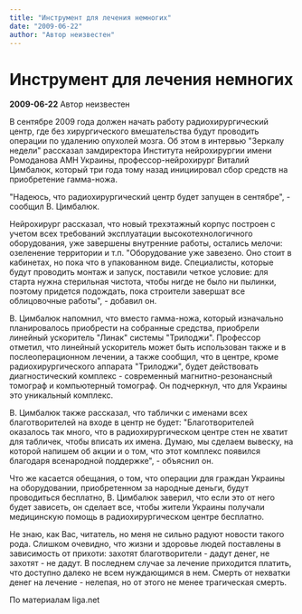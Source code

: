 ```yaml
---
title: "Инструмент для лечения немногих"
date: "2009-06-22"
author: "Автор неизвестен"
---
```


# Инструмент для лечения немногих

**2009-06-22** Автор неизвестен

В сентябре 2009 года должен начать работу радиохирургический центр, где без хирургического вмешательства будут проводить операции по удалению опухолей мозга. Об этом в интервью "Зеркалу недели" рассказал замдиректора Института нейрохирургии имени Ромоданова АМН Украины, профессор-нейрохирург Виталий Цимбалюк, который три года тому назад инициировал сбор средств на приобретение гамма-ножа.

"Надеюсь, что радиохирургический центр будет запущен в сентябре", - сообщил В. Цимбалюк.

Нейрохирург рассказал, что новый трехэтажный корпус построен с учетом всех требований эксплуатации высокотехнологичного оборудования, уже завершены внутренние работы, остались мелочи: озеленение территории и т.п. "Оборудование уже завезено. Оно стоит в кабинетах, но пока что в упакованном виде. Специалисты, которые будут проводить монтаж и запуск, поставили четкое условие: для старта нужна стерильная чистота, чтобы нигде не было ни пылинки, поэтому придется подождать, пока строители завершат все облицовочные работы", - добавил он.

В. Цимбалюк напомнил, что вместо гамма-ножа, который изначально планировалось приобрести на собранные средства, приобрели линейный ускоритель "Линак" системы "Трилоджи". Профессор отметил, что линейный ускоритель может быть использован также и в послеоперационном лечении, а также сообщил, что в центре, кроме радиохирургического аппарата "Трилоджи", будет действовать диагностический комплекс - современный магнитно-резонансный томограф и компьютерный томограф. Он подчеркнул, что для Украины это уникальный комплекс.

В. Цимбалюк также рассказал, что таблички с именами всех благотворителей на входе в центр не будет: "Благотворителей оказалось так много, что в радиохирургическом центре стен не хватит для табличек, чтобы вписать их имена. Думаю, мы сделаем вывеску, на которой напишем об акции и о том, что этот комплекс появился благодаря всенародной под­держке", - объяснил он.

Что же касается обещания, о том, что операции для граждан Украины на оборудовании, приобретенном за народные деньги, будут проводиться бесплатно, В. Цимбалюк заверил, что если это от него будет зависеть, он сделает все, чтобы жители Украины получали медицинскую помощь в радиохирургическом центре бесплатно.

Не знаю, как Вас, читатель, но меня не сильно радуют новости такого рода. Слишком очевидно, что жизни и здоровье людей поставлены в зависимость от прихоти: захотят благотворители - дадут денег, не захотят - не дадут. В последнем случае за лечение приходится платить, что доступно далеко не всем нуждающимся в нем. Смерть от нехватки денег на лечение - нелепая, но от этого не менее трагическая смерть.

По материалам liga.net